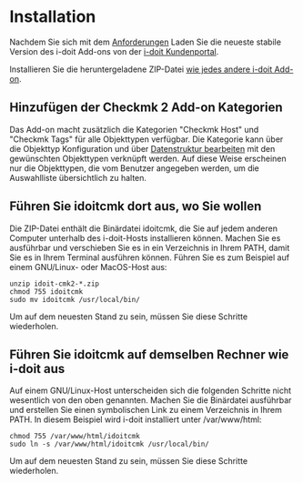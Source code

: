 # Installation

Nachdem Sie sich mit dem [Anforderungen](./anforderungen.md) Laden Sie die neueste stabile Version des i-doit Add-ons von der [i-doit Kundenportal](../../administration/kundenportal.md).

Installieren Sie die heruntergeladene ZIP-Datei [wie jedes andere i-doit Add-on](../index.md).

## Hinzufügen der Checkmk 2 Add-on Kategorien

Das Add-on macht zusätzlich die Kategorien "Checkmk Host" und "Checkmk Tags" für alle Objekttypen verfügbar. Die Kategorie kann über die Objekttyp Konfiguration und über [Datenstruktur bearbeiten](../../administration/verwaltung/datenstruktur/datenstruktur-bearbeiten.md) mit den gewünschten Objekttypen verknüpft werden. Auf diese Weise erscheinen nur die Objekttypen, die vom Benutzer angegeben werden, um die Auswahlliste übersichtlich zu halten.

## Führen Sie idoitcmk dort aus, wo Sie wollen

Die ZIP-Datei enthält die Binärdatei idoitcmk, die Sie auf jedem anderen Computer unterhalb des i-doit-Hosts installieren können. Machen Sie es ausführbar und verschieben Sie es in ein Verzeichnis in Ihrem PATH, damit Sie es in Ihrem Terminal ausführen können. Führen Sie es zum Beispiel auf einem GNU/Linux- oder MacOS-Host aus:

```shell
unzip idoit-cmk2-*.zip
chmod 755 idoitcmk
sudo mv idoitcmk /usr/local/bin/
```

Um auf dem neuesten Stand zu sein, müssen Sie diese Schritte wiederholen.

## Führen Sie idoitcmk auf demselben Rechner wie i-doit aus

Auf einem GNU/Linux-Host unterscheiden sich die folgenden Schritte nicht wesentlich von den oben genannten. Machen Sie die Binärdatei ausführbar und erstellen Sie einen symbolischen Link zu einem Verzeichnis in Ihrem PATH. In diesem Beispiel wird i-doit installiert unter /var/www/html:

```shell
chmod 755 /var/www/html/idoitcmk
sudo ln -s /var/www/html/idoitcmk /usr/local/bin/
```

Um auf dem neuesten Stand zu sein, müssen Sie diese Schritte wiederholen.
